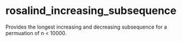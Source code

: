# rosalind_increasing_subsequence

Provides the longest increasing and decreasing subsequence for a permuation of n < 10000.
